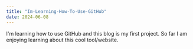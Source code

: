 ```yaml
---
title: "Im-Learning-How-To-Use-GitHub"
date: 2024-06-08
---
```


I'm learning how to use GitHub and this blog is my first project. So far I am enjoying learning about this cool tool/website.
